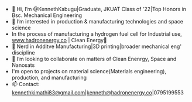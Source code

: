 - 👋 Hi, I’m @KennethKabugu|Graduate, JKUAT Class of '22|Top Honors in Bsc. Mechanical Engineering
- 👀 I’m interested in production & manufacturing technologies and space science
- In the process of manufacturing a hydrogen fuel cell for Industrial use, www.hadronenergy.co | Clean Energy🌱
- 🌱 Nerd in Additve Manufacturing|3D printing|broader mechanical eng' discipline
- 💞️ I’m looking to collaborate on matters of Clean Enenrgy, Space and Nanosats
- I'm open to projects on material science(Materials engineering), production, and manufacturing
- 📫 Contact: kennethkimathi83@gmail.com|kenneth@hadronenergy.co|0795199553

<!---
KennethKabugu/KennethKabugu is a ✨ special ✨ repository because its `README.md` (this file) appears on your GitHub profile.
You can click the Preview link to take a look at your changes.
--->
